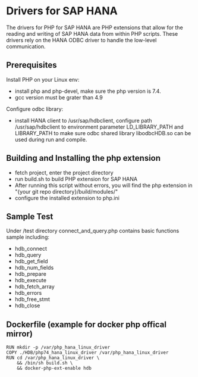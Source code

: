 # Drivers for SAP HANA
The drivers for PHP for SAP HANA are PHP extensions that allow for the 
reading and writing of SAP HANA data from within PHP scripts. These drivers 
rely on the HANA ODBC driver to handle the low-level communication.

## Prerequisites
Install PHP on your Linux env:
* install php and php-devel, make sure the php version is 7.4.
* gcc version must be grater than 4.9 

Configure odbc library:
* install HANA client to /usr/sap/hdbclient, configure path /usr/sap/hdbclient to environment parameter LD_LIBRARY_PATH and LIBRARY_PATH to make sure odbc shared library libodbcHDB.so can be used during run and compile.

## Building and Installing the php extension
* fetch project, enter the project directory
* run build.sh to build PHP extension for SAP HANA
* After running this script without errors, you will find the php extension in "{your git repo directory}/build/modules/"
* configure the installed extension to php.ini

## Sample Test 
Under /test directory connect_and_query.php contains basic functions sample including:
 * hdb_connect 
 * hdb_query
 * hdb_get_field
 * hdb_num_fields
 * hdb_prepare
 * hdb_execute
 * hdb_fetch_array
 * hdb_errors
 * hdb_free_stmt
 * hdb_close

## Dockerfile (example for docker php offical mirror)
```
RUN mkdir -p /var/php_hana_linux_driver
COPY ./HDB/php74_hana_linux_driver /var/php_hana_linux_driver
RUN cd /var/php_hana_linux_driver \ 
    && /bin/sh build.sh \
    && docker-php-ext-enable hdb
```